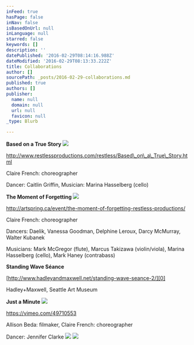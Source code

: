 ```yaml
---
inFeed: true
hasPage: false
inNav: false
isBasedOnUrl: null
inLanguage: null
starred: false
keywords: []
description: ''
datePublished: '2016-02-29T08:14:16.988Z'
dateModified: '2016-02-29T08:13:33.222Z'
title: Collaborations
author: []
sourcePath: _posts/2016-02-29-collaborations.md
published: true
authors: []
publisher:
  name: null
  domain: null
  url: null
  favicon: null
_type: Blurb

---
```

**Based on a True Story**
![](https://the-grid-user-content.s3-us-west-2.amazonaws.com/bf7fa95c-2378-4e47-9de9-837f26b52539.jpg)

http://www.restlessproductions.com/restless/Based\_on\_a\_True\_Story.html

Claire French: choreographer

Dancer: Caitlin Griffin, Musician: Marina Hasselberg (cello)

**The Moment of Forgetting**
![](https://the-grid-user-content.s3-us-west-2.amazonaws.com/7b794adf-0972-4424-896e-84cd9e8cecc5.jpg)

http://artspring.ca/event/the-moment-of-forgetting-restless-productions/

Claire French: choreographer

Dancers: Daelik, Vanessa Goodman, Delphine Leroux, Darcy McMurray, Walter Kubanek

Musicians: Mark McGregor (flute), Marcus Takizawa (violin/viola), Marina Hasselberg (cello), Mark Haney (contrabass)

**Standing Wave Séance**

[http://www.hadleyandmaxwell.net/standing-wave-seance-2/][0]

Hadley+Maxwell, Seattle Art Museum

**Just a Minute**
![](https://the-grid-user-content.s3-us-west-2.amazonaws.com/600a99d7-6e5c-4aee-b166-9774e0f775bb.png)

https://vimeo.com/49710553

Allison Beda: filmaker, Claire French: choreographer

Dancer: Jennifer Clarke ![](https://the-grid-user-content.s3-us-west-2.amazonaws.com/eff75430-9d17-46c2-9532-cd857c019754.jpg)
![](https://the-grid-user-content.s3-us-west-2.amazonaws.com/207bdf21-1a80-4d7c-825b-69745e10d225.jpg)

[0]: http://www.hadleyandmaxwell.net/standing-wave-seance-2/